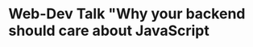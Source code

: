 Web-Dev Talk "Why your backend should care about JavaScript
===========================================================



